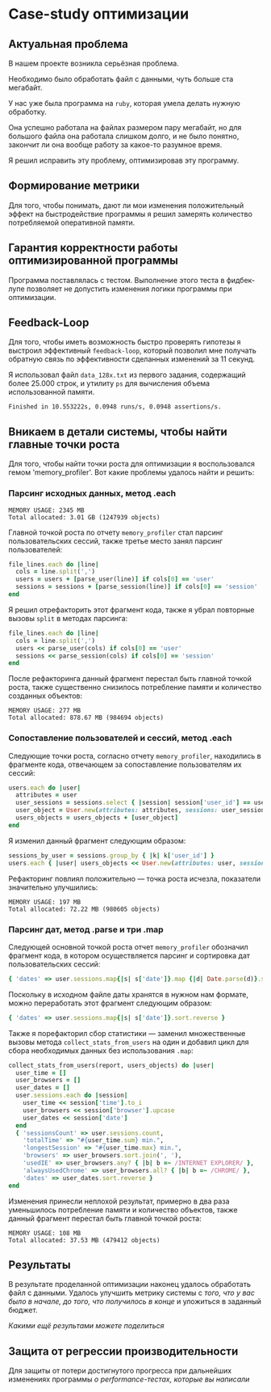# Case-study оптимизации

## Актуальная проблема
В нашем проекте возникла серьёзная проблема.

Необходимо было обработать файл с данными, чуть больше ста мегабайт.

У нас уже была программа на `ruby`, которая умела делать нужную обработку.

Она успешно работала на файлах размером пару мегабайт, но для большого файла она работала слишком долго, и не было понятно, закончит ли она вообще работу за какое-то разумное время.

Я решил исправить эту проблему, оптимизировав эту программу.

## Формирование метрики
Для того, чтобы понимать, дают ли мои изменения положительный эффект на быстродействие программы я решил замерять количество потребляемой оперативной памяти.

## Гарантия корректности работы оптимизированной программы
Программа поставлялась с тестом. Выполнение этого теста в фидбек-лупе позволяет не допустить изменения логики программы при оптимизации.

## Feedback-Loop
Для того, чтобы иметь возможность быстро проверять гипотезы я выстроил эффективный `feedback-loop`, который позволил мне получать обратную связь по эффективности сделанных изменений за 11 секунд.

Я использовал файл `data_128x.txt` из первого задания, содержащий более 25.000 строк, и утилиту `ps` для вычисления объема использованной памяти.
```
Finished in 10.553222s, 0.0948 runs/s, 0.0948 assertions/s.
```

## Вникаем в детали системы, чтобы найти главные точки роста
Для того, чтобы найти точки роста для оптимизации я воспользовался гемом 'memory_profiler'. Вот какие проблемы удалось найти и решить:

### Парсинг исходных данных, метод .each
```
MEMORY USAGE: 2345 MB
Total allocated: 3.01 GB (1247939 objects)
```
Главной точкой роста по отчету `memory_profiler` стал парсинг пользовательских сессий, также третье место занял парсинг пользователей:
```ruby
file_lines.each do |line|
  cols = line.split(',')
  users = users + [parse_user(line)] if cols[0] == 'user'
  sessions = sessions + [parse_session(line)] if cols[0] == 'session'
end
```
Я решил отрефакторить этот фрагмент кода, также я убрал повторные вызовы `split` в методах парсинга:
```ruby
file_lines.each do |line|
  cols = line.split(',')
  users << parse_user(cols) if cols[0] == 'user'
  sessions << parse_session(cols) if cols[0] == 'session'
end
```
После рефакторинга данный фрагмент перестал быть главной точкой роста, также существенно снизилось потребление памяти и количество созданных объектов:
```
MEMORY USAGE: 277 MB
Total allocated: 878.67 MB (984694 objects)
```          

### Сопоставление пользователей и сессий, метод .each
Следующие точки роста, согласно отчету `memory_profiler`, находились в фрагменте кода, отвечающем за сопоставление пользователям их сессий:
```ruby
users.each do |user|
  attributes = user
  user_sessions = sessions.select { |session| session['user_id'] == user['id'] }
  user_object = User.new(attributes: attributes, sessions: user_sessions)
  users_objects = users_objects + [user_object]
end
```
Я изменил данный фрагмент следующим образом:
```ruby
sessions_by_user = sessions.group_by { |k| k['user_id'] }
users.each { |user| users_objects << User.new(attributes: user, sessions: sessions_by_user[user['id']] || []) }
```
Рефакторинг повлиял положительно — точка роста исчезла, показатели значительно улучшились:
```
MEMORY USAGE: 197 MB
Total allocated: 72.22 MB (980605 objects)
```  

### Парсинг дат, метод .parse и три .map
Следующей основной точкой роста отчет `memory_profiler` обозначил фрагмент кода, в котором осуществляется парсинг и сортировка дат пользовательских сессий:
```ruby
{ 'dates' => user.sessions.map{|s| s['date']}.map {|d| Date.parse(d)}.sort.reverse.map { |d| d.iso8601 } }
```
Поскольку в исходном файле даты хранятся в нужном нам формате, можно переработать этот фрагмент следующим образом:
```ruby
{ 'dates' => user.sessions.map{|s| s['date']}.sort.reverse }
```
Также я порефакторил сбор статистики — заменил множественные вызовы метода `collect_stats_from_users` на один и добавил цикл для сбора необходимых данных без использования `.map`: 
```ruby
collect_stats_from_users(report, users_objects) do |user|
  user_time = []
  user_browsers = []
  user_dates = []
  user.sessions.each do |session|
    user_time << session['time'].to_i
    user_browsers << session['browser'].upcase
    user_dates << session['date']
  end
  { 'sessionsCount' => user.sessions.count,
    'totalTime' => "#{user_time.sum} min.",
    'longestSession' => "#{user_time.max} min.",
    'browsers' => user_browsers.sort.join(', '),
    'usedIE' => user_browsers.any? { |b| b =~ /INTERNET EXPLORER/ },
    'alwaysUsedChrome' => user_browsers.all? { |b| b =~ /CHROME/ },
    'dates' => user_dates.sort.reverse }
end
```
Изменения принесли неплохой результат, примерно в два раза уменьшилось потребление памяти и количество объектов, также данный фрагмент перестал быть главной точкой роста:
```
MEMORY USAGE: 108 MB
Total allocated: 37.53 MB (479412 objects)
```

## Результаты
В результате проделанной оптимизации наконец удалось обработать файл с данными.
Удалось улучшить метрику системы с *того, что у вас было в начале, до того, что получилось в конце* и уложиться в заданный бюджет.

*Какими ещё результами можете поделиться*

## Защита от регрессии производительности
Для защиты от потери достигнутого прогресса при дальнейших изменениях программы *о performance-тестах, которые вы написали*
